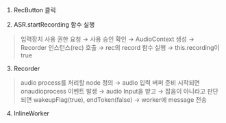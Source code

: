 1. RecButton 클릭

2. ASR.startRecording 함수 실행

> 입력장치 사용 권한 요청 → 사용 승인 확인 → AudioContext 생성  → Recorder 인스턴스(rec) 호출 → rec의 record 함수 실행 → this.recording이 true

3. Recorder

> audio process를 처리할 node 정의 → audio 입력 버퍼 준비 시작되면 onaudioprocess 이벤트 발생 → audio Input을 받고 → 잡음이 아니라고 판단되면 wakeupFlag(true), endToken(false) → worker에 message 전송

4. InlineWorker

> 